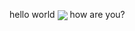 hello world <img src="https://devtron-public-asset.s3.us-east-2.amazonaws.com/images/elements/EnterpriseTag.svg"  style="vertical-align: sub;"> how are you?
